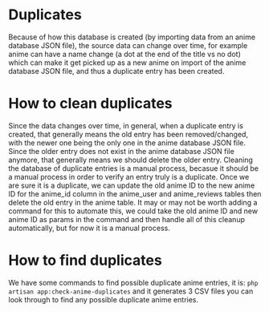 # Duplicates

Because of how this database is created (by importing data from an anime database JSON file), the source data can change over time, for example anime can have a name change (a dot at the end of the title vs no dot) which can make it get picked up as a new anime on import of the anime database JSON file, and thus a duplicate entry has been created.


# How to clean duplicates

Since the data changes over time, in general, when a duplicate entry is created, that generally means the old entry has been removed/changed, with the newer one being the only one in the anime database JSON file. Since the older entry does not exist in the anime database JSON file anymore, that generally means we should delete the older entry. Cleaning the database of duplicate entries is a manual process, becasue it should be a manual process in order to verify an entry truly is a duplicate. Once we are sure it is a duplicate, we can update the old anime ID to the new anime ID for the anime_id column in the anime_user and anime_reviews tables then delete the old entry in the anime table. It may or may not be worth adding a command for this to automate this, we could take the old anime ID and new anime ID as params in the command and then handle all of this cleanup automatically, but for now it is a manual process.

# How to find duplicates

We have some commands to find possible duplicate anime entries, it is: `php artisan app:check-anime-duplicates` and it generates 3 CSV files you can look through to find any possible duplicate anime entries.
